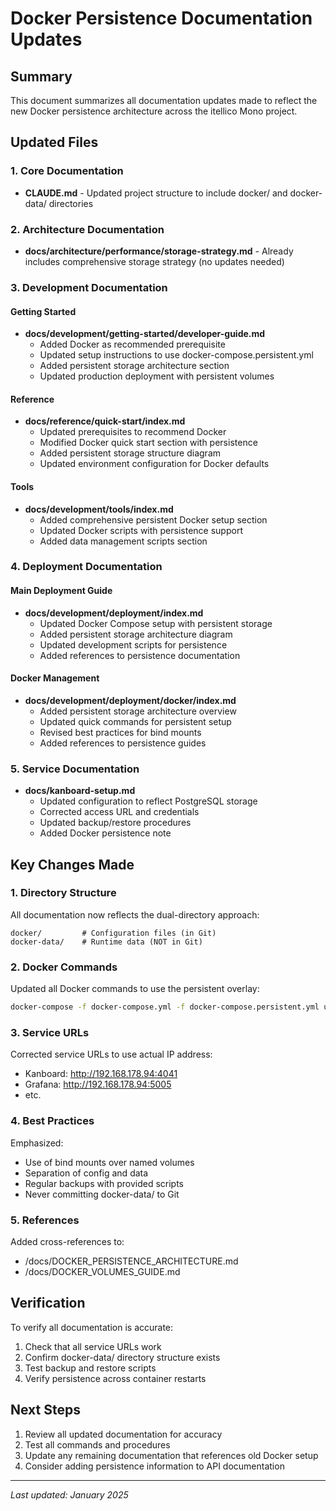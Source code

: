 # Docker Persistence Documentation Updates

## Summary

This document summarizes all documentation updates made to reflect the new Docker persistence architecture across the itellico Mono project.

## Updated Files

### 1. Core Documentation
- **CLAUDE.md** - Updated project structure to include docker/ and docker-data/ directories

### 2. Architecture Documentation
- **docs/architecture/performance/storage-strategy.md** - Already includes comprehensive storage strategy (no updates needed)

### 3. Development Documentation

#### Getting Started
- **docs/development/getting-started/developer-guide.md**
  - Added Docker as recommended prerequisite
  - Updated setup instructions to use docker-compose.persistent.yml
  - Added persistent storage architecture section
  - Updated production deployment with persistent volumes

#### Reference
- **docs/reference/quick-start/index.md**
  - Updated prerequisites to recommend Docker
  - Modified Docker quick start section with persistence
  - Added persistent storage structure diagram
  - Updated environment configuration for Docker defaults

#### Tools
- **docs/development/tools/index.md**
  - Added comprehensive persistent Docker setup section
  - Updated Docker scripts with persistence support
  - Added data management scripts section

### 4. Deployment Documentation

#### Main Deployment Guide
- **docs/development/deployment/index.md**
  - Updated Docker Compose setup with persistent storage
  - Added persistent storage architecture diagram
  - Updated development scripts for persistence
  - Added references to persistence documentation

#### Docker Management
- **docs/development/deployment/docker/index.md**
  - Added persistent storage architecture overview
  - Updated quick commands for persistent setup
  - Revised best practices for bind mounts
  - Added references to persistence guides

### 5. Service Documentation
- **docs/kanboard-setup.md**
  - Updated configuration to reflect PostgreSQL storage
  - Corrected access URL and credentials
  - Updated backup/restore procedures
  - Added Docker persistence note

## Key Changes Made

### 1. Directory Structure
All documentation now reflects the dual-directory approach:
```
docker/         # Configuration files (in Git)
docker-data/    # Runtime data (NOT in Git)
```

### 2. Docker Commands
Updated all Docker commands to use the persistent overlay:
```bash
docker-compose -f docker-compose.yml -f docker-compose.persistent.yml up -d
```

### 3. Service URLs
Corrected service URLs to use actual IP address:
- Kanboard: http://192.168.178.94:4041
- Grafana: http://192.168.178.94:5005
- etc.

### 4. Best Practices
Emphasized:
- Use of bind mounts over named volumes
- Separation of config and data
- Regular backups with provided scripts
- Never committing docker-data/ to Git

### 5. References
Added cross-references to:
- /docs/DOCKER_PERSISTENCE_ARCHITECTURE.md
- /docs/DOCKER_VOLUMES_GUIDE.md

## Verification

To verify all documentation is accurate:
1. Check that all service URLs work
2. Confirm docker-data/ directory structure exists
3. Test backup and restore scripts
4. Verify persistence across container restarts

## Next Steps

1. Review all updated documentation for accuracy
2. Test all commands and procedures
3. Update any remaining documentation that references old Docker setup
4. Consider adding persistence information to API documentation

---

*Last updated: January 2025*